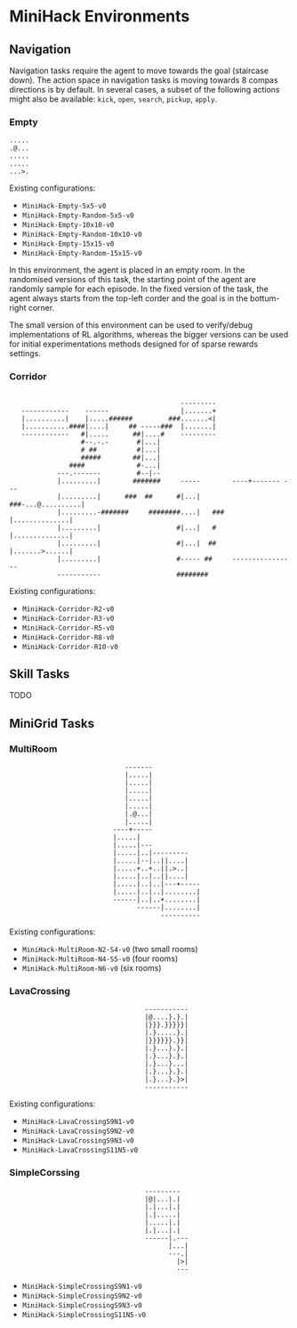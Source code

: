 # MiniHack Environments

## Navigation

Navigation tasks require the agent to move towards the goal (staircase down). The action space in navigation tasks is moving towards 8 compas directions is by default. In several cases, a subset of the following actions might also be available: `kick`, `open`, `search`, `pickup`, `apply`.
### Empty


```
.....
.@...
.....
.....
...>.
```

Existing configurations:
- `MiniHack-Empty-5x5-v0`
- `MiniHack-Empty-Random-5x5-v0`
- `MiniHack-Empty-10x10-v0`
- `MiniHack-Empty-Random-10x10-v0`
- `MiniHack-Empty-15x15-v0`
- `MiniHack-Empty-Random-15x15-v0`

In this environment, the agent is placed in an empty room. In the randomised versions of this task, the starting point of the agent are randomly sample for each episode. In the fixed version of the task, the agent always starts from the top-left corder and the goal is in the bottum-right corner. 

The small version of this environment can be used to verify/debug implementations of RL algorithms, whereas the bigger versions can be used for initial experimentations methods designed for of sparse rewards settings. 

### Corridor

```

                                           ---------
   ------------    ------                  |.......+
   |..........|    |.....######         ###.......<|
   |...........####|....|     ## -----###  |.......|
   ------------   #|.....      ##|....#    ---------
                  #--.-.-       #|...|
                  # ##          #|...|
                  #####        ##|...|
               ####             #-...|
            ---.-------         #--|--
            |.........|        #######     -----        ----+------- ---
            |.........|      ###  ##      #|...|     ###-...@..........|
            |.........-#######     ########....|   ###  |..............|
            |.........|                   #|...|   #    |..............|
            |.........|                   #|...|  ##    |.......>......|
            |.........|                   #----- ##     ----------------
            -----------                   ########

```

Existing configurations:
- `MiniHack-Corridor-R2-v0`
- `MiniHack-Corridor-R3-v0`
- `MiniHack-Corridor-R5-v0`
- `MiniHack-Corridor-R8-v0`
- `MiniHack-Corridor-R10-v0`

## Skill Tasks

TODO

## MiniGrid Tasks

### MultiRoom

```
                             -------
                             |.....|
                             |.....|
                             |.....|
                             |.....|
                             |.....|
                             |.@...|
                             |.....|
                          ----+-----
                          |.....|
                          |.....|---
                          |.....|..|---------
                          |.....|--|..||....|
                          |.....+..+..||.>..|
                          |.....|..|..||....|
                          |.....|..|..|---+-----
                          |.....|..|..|........|
                          ------|..|..+........|
                                ------|........|
                                      ----------
```

Existing configurations:
- `MiniHack-MultiRoom-N2-S4-v0` (two small rooms)
- `MiniHack-MultiRoom-N4-S5-v0` (four rooms)
- `MiniHack-MultiRoom-N6-v0` (six rooms)

### LavaCrossing

```
                                  -----------
                                  |@....}.}.|
                                  |}}}.}}}}}|
                                  |.}.....}.|
                                  |}}}}}}.}}|
                                  |.}...}.}.|
                                  |.}...}.}.|
                                  |.}...}...|
                                  |.}...}.}.|
                                  |.}...}.}>|
                                  -----------
```

Existing configurations:
- `MiniHack-LavaCrossingS9N1-v0`
- `MiniHack-LavaCrossingS9N2-v0`
- `MiniHack-LavaCrossingS9N3-v0`
- `MiniHack-LavaCrossingS11N5-v0`


### SimpleCorssing

```
                                  ---------
                                  |@|...|.|
                                  |.|...|.|
                                  |.|.....|
                                  |.....|.|
                                  |.|...|.|
                                  ------|.---
                                        |...|
                                        ---.|
                                          |>|
                                          ---
```
- `MiniHack-SimpleCrossingS9N1-v0`
- `MiniHack-SimpleCrossingS9N2-v0`
- `MiniHack-SimpleCrossingS9N3-v0`
- `MiniHack-SimpleCrossingS11N5-v0`
